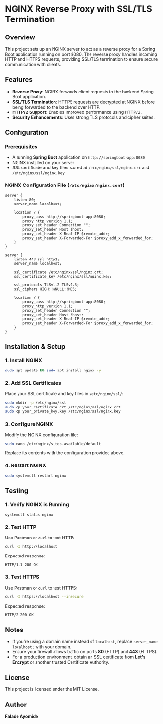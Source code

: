 # NGINX Reverse Proxy with SSL/TLS Termination

## Overview
This project sets up an NGINX server to act as a reverse proxy for a Spring Boot application running on port 8080. The reverse proxy handles incoming HTTP and HTTPS requests, providing SSL/TLS termination to ensure secure communication with clients.

## Features
- **Reverse Proxy**: NGINX forwards client requests to the backend Spring Boot application.
- **SSL/TLS Termination**: HTTPS requests are decrypted at NGINX before being forwarded to the backend over HTTP.
- **HTTP/2 Support**: Enables improved performance using HTTP/2.
- **Security Enhancements**: Uses strong TLS protocols and cipher suites.

## Configuration
### Prerequisites
- A running **Spring Boot** application on `http://springboot-app:8080`
- NGINX installed on your server
- SSL certificate and key files stored at `/etc/nginx/ssl/nginx.crt` and `/etc/nginx/ssl/nginx.key`

### NGINX Configuration File (`/etc/nginx/nginx.conf`)
```nginx
server {
    listen 80;
    server_name localhost;

    location / {
        proxy_pass http://springboot-app:8080;
        proxy_http_version 1.1;
        proxy_set_header Connection "";
        proxy_set_header Host $host;
        proxy_set_header X-Real-IP $remote_addr;
        proxy_set_header X-Forwarded-For $proxy_add_x_forwarded_for;
    }
}

server {
    listen 443 ssl http2;
    server_name localhost;

    ssl_certificate /etc/nginx/ssl/nginx.crt;
    ssl_certificate_key /etc/nginx/ssl/nginx.key;

    ssl_protocols TLSv1.2 TLSv1.3;
    ssl_ciphers HIGH:!aNULL:!MD5;

    location / {
        proxy_pass http://springboot-app:8080;
        proxy_http_version 1.1;
        proxy_set_header Connection "";
        proxy_set_header Host $host;
        proxy_set_header X-Real-IP $remote_addr;
        proxy_set_header X-Forwarded-For $proxy_add_x_forwarded_for;
    }
}
```

## Installation & Setup
### 1. Install NGINX
```bash
sudo apt update && sudo apt install nginx -y
```

### 2. Add SSL Certificates
Place your SSL certificate and key files in `/etc/nginx/ssl/`:
```bash
sudo mkdir -p /etc/nginx/ssl
sudo cp your_certificate.crt /etc/nginx/ssl/nginx.crt
sudo cp your_private_key.key /etc/nginx/ssl/nginx.key
```

### 3. Configure NGINX
Modify the NGINX configuration file:
```bash
sudo nano /etc/nginx/sites-available/default
```
Replace its contents with the configuration provided above.

### 4. Restart NGINX
```bash
sudo systemctl restart nginx
```

## Testing
### 1. Verify NGINX is Running
```bash
systemctl status nginx
```

### 2. Test HTTP
Use Postman or `curl` to test HTTP:
```bash
curl -I http://localhost
```
Expected response:
```
HTTP/1.1 200 OK
```

### 3. Test HTTPS
Use Postman or `curl` to test HTTPS:
```bash
curl -I https://localhost --insecure
```
Expected response:
```
HTTP/2 200 OK
```

## Notes
- If you're using a domain name instead of `localhost`, replace `server_name localhost;` with your domain.
- Ensure your firewall allows traffic on ports **80** (HTTP) and **443** (HTTPS).
- For a production environment, obtain an SSL certificate from **Let's Encrypt** or another trusted Certificate Authority.

## License
This project is licensed under the MIT License.

## Author
**Falade Ayomide**

